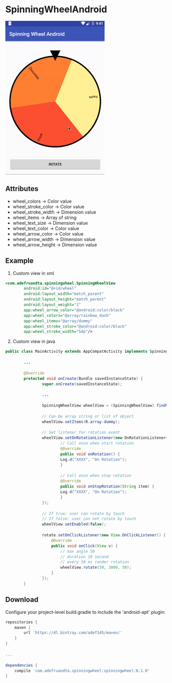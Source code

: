 # SpinningWheelAndroid

![1]

## Attributes
* wheel_colors        -> Color value
* wheel_stroke_color  -> Color value
* wheel_stroke_width  -> Dimension value
* wheel_items         -> Array of string
* wheel_text_size     -> Dimension value
* wheel_text_color    -> Color value
* wheel_arrow_color   -> Color value
* wheel_arrow_width   -> Dimension value
* wheel_arrow_height  -> Dimension value

## Example
1) Custom view in xml
```xml
<com.adefruandta.spinningwheel.SpinningWheelView
        android:id="@+id/wheel"
        android:layout_width="match_parent"
        android:layout_height="match_parent"
        android:layout_weight="1"
        app:wheel_arrow_color="@android:color/black"
        app:wheel_colors="@array/rainbow_dash"
        app:wheel_items="@array/dummy"
        app:wheel_stroke_color="@android:color/black"
        app:wheel_stroke_width="5dp"/>
```

2) Custom view in java
```java
public class MainActivity extends AppCompatActivity implements SpinningWheelView.OnRotationListener<String> {

        ...
        
        @Override
        protected void onCreate(Bundle savedInstanceState) {
                super.onCreate(savedInstanceState);
                
                ...

                SpinningWheelView wheelView = (SpinningWheelView) findViewById(R.id.wheel);

                // Can be array string or list of object
                wheelView.setItems(R.array.dummy);
                
                // Set listener for rotation event
                wheelView.setOnRotationListener(new OnRotationListener<String>() {
                        // Call once when start rotation
                        @Override
                        public void onRotation() {
                        Log.d("XXXX", "On Rotation");
                        }

                        // Call once when stop rotation
                        @Override
                        public void onStopRotation(String item) {
                        Log.d("XXXX", "On Rotation");
                        }
                });
                
                // If true: user can rotate by touch
                // If false: user can not rotate by touch
                wheelView.setEnabled(false);
                
                rotate.setOnClickListener(new View.OnClickListener() {
                    @Override
                    public void onClick(View v) {
                        // max angle 50
                        // duration 10 second
                        // every 50 ms rander rotation
                        wheelView.rotate(50, 3000, 50);
                    }
                });
        }

```

## Download
Configure your project-level build.gradle to include the 'android-apt' plugin:
```gradle
repositories {
    maven {
        url 'https://dl.bintray.com/adef145/maven/'
    }
}

...

dependencies {
    compile 'com.adefruandta.spinningwheel:spinningwheel:0.1.0'
}
```

[1]: ./example/1.gif
